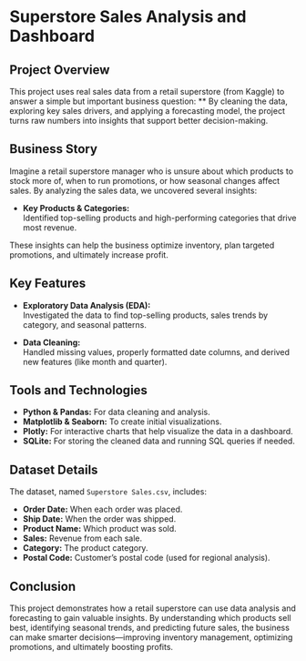 # Superstore Sales Analysis and Dashboard

## Project Overview

This project uses real sales data from a retail superstore (from Kaggle) to answer a simple but important business question: ** By cleaning the data, exploring key sales drivers, and applying a forecasting model, the project turns raw numbers into insights that support better decision-making.

## Business Story

Imagine a retail superstore manager who is unsure about which products to stock more of, when to run promotions, or how seasonal changes affect sales. By analyzing the sales data, we uncovered several insights:

- **Key Products & Categories:**  
  Identified top-selling products and high-performing categories that drive most revenue.


These insights can help the business optimize inventory, plan targeted promotions, and ultimately increase profit.

## Key Features

- **Exploratory Data Analysis (EDA):**  
  Investigated the data to find top-selling products, sales trends by category, and seasonal patterns.

- **Data Cleaning:**  
  Handled missing values, properly formatted date columns, and derived new features (like month and quarter).

## Tools and Technologies

- **Python & Pandas:** For data cleaning and analysis.
- **Matplotlib & Seaborn:** To create initial visualizations.
- **Plotly:** For interactive charts that help visualize the data in a dashboard.
- **SQLite:** For storing the cleaned data and running SQL queries if needed.

## Dataset Details

The dataset, named `Superstore Sales.csv`, includes:

- **Order Date:** When each order was placed.
- **Ship Date:** When the order was shipped.
- **Product Name:** Which product was sold.
- **Sales:** Revenue from each sale.
- **Category:** The product category.
- **Postal Code:** Customer’s postal code (used for regional analysis).

## Conclusion

This project demonstrates how a retail superstore can use data analysis and forecasting to gain valuable insights. By understanding which products sell best, identifying seasonal trends, and predicting future sales, the business can make smarter decisions—improving inventory management, optimizing promotions, and ultimately boosting profits.
